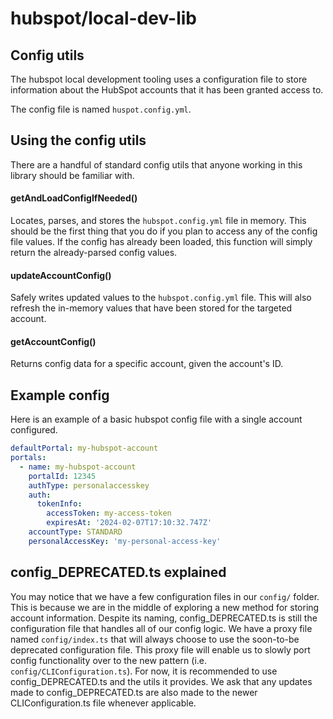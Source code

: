 # hubspot/local-dev-lib

## Config utils

The hubspot local development tooling uses a configuration file to store information about the HubSpot accounts that it has been granted access to.

The config file is named `huspot.config.yml`.

## Using the config utils

There are a handful of standard config utils that anyone working in this library should be familiar with.

#### getAndLoadConfigIfNeeded()

Locates, parses, and stores the `hubspot.config.yml` file in memory. This should be the first thing that you do if you plan to access any of the config file values. If the config has already been loaded, this function will simply return the already-parsed config values.

#### updateAccountConfig()

Safely writes updated values to the `hubspot.config.yml` file. This will also refresh the in-memory values that have been stored for the targeted account.

#### getAccountConfig()

Returns config data for a specific account, given the account's ID.

## Example config

Here is an example of a basic hubspot config file with a single account configured.

```yml
defaultPortal: my-hubspot-account
portals:
  - name: my-hubspot-account
    portalId: 12345
    authType: personalaccesskey
    auth:
      tokenInfo:
        accessToken: my-access-token
        expiresAt: '2024-02-07T17:10:32.747Z'
    accountType: STANDARD
    personalAccessKey: 'my-personal-access-key'
```

## config_DEPRECATED.ts explained

You may notice that we have a few configuration files in our `config/` folder. This is because we are in the middle of exploring a new method for storing account information. Despite its naming, config_DEPRECATED.ts is still the configuration file that handles all of our config logic. We have a proxy file named `config/index.ts` that will always choose to use the soon-to-be deprecated configuration file. This proxy file will enable us to slowly port config functionality over to the new pattern (i.e. `config/CLIConfiguration.ts`). For now, it is recommended to use config_DEPRECATED.ts and the utils it provides. We ask that any updates made to config_DEPRECATED.ts are also made to the newer CLIConfiguration.ts file whenever applicable.
